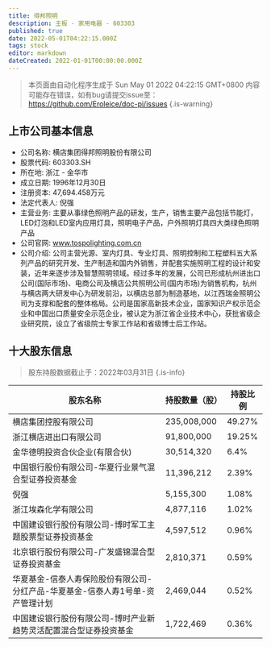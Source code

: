 ```yaml
---
title: 得邦照明
description: 主板 - 家用电器 - 603303
published: true
date: 2022-05-01T04:22:15.000Z
tags: stock
editor: markdown
dateCreated: 2022-01-01T00:00:00.000Z
---
```


> 本页面由自动化程序生成于 Sun May 01 2022 04:22:15 GMT+0800
> 内容可能存在错误，如有bug请提交issue至：https://github.com/Eroleice/doc-pi/issues
{.is-warning}

## 上市公司基本信息
- 公司名称: 横店集团得邦照明股份有限公司
- 股票代码: 603303.SH
- 所在地: 浙江 - 金华市
- 成立日期: 1996年12月30日
- 注册资本: 47,694.458万元
- 法定代表人: 倪强
- 主营业务: 主要从事绿色照明产品的研发，生产，销售主要产品包括节能灯，LED灯泡和LED室内应用灯具，照明电子产品，户外照明灯具四大类绿色照明产品
- 公司官网: www.tospolighting.com.cn
- 公司介绍: 公司主营光源、室内灯具、专业灯具、照明控制和工程塑料五大系列产品的研究开发、生产制造和国内外销售，并配套实施照明工程的设计和安装，近年来逐步涉及智慧照明领域。经过多年的发展，公司已形成杭州进出口公司(国际市场)、电商公司及横店公共照明公司(国内市场)为销售机构，杭州与横店两大研发中心为研发前沿，以横店总部为制造基地，以江西瑞金照明公司为支撑和配套的整体格局。公司是国家高新技术企业，国家知识产权示范企业和中国出口质量安全示范企业，被认定为浙江省企业技术中心，获批省级企业研究院，设立了省级院士专家工作站和省级博士后工作站。


## 十大股东信息
> 股东持股数据截止于：2022年03月31日
{.is-info}

| 股东名称 | 持股数量（股） | 持股比例 |
| --- | --- | --- |
| 横店集团控股有限公司 | 235,008,000 | 49.27% |
| 浙江横店进出口有限公司 | 91,800,000 | 19.25% |
| 金华德明投资合伙企业(有限合伙) | 30,514,320 | 6.4% |
| 中国银行股份有限公司-华夏行业景气混合型证券投资基金 | 11,396,212 | 2.39% |
| 倪强 | 5,155,300 | 1.08% |
| 浙江埃森化学有限公司 | 4,877,116 | 1.02% |
| 中国建设银行股份有限公司-博时军工主题股票型证券投资基金 | 4,597,512 | 0.96% |
| 北京银行股份有限公司-广发盛锦混合型证券投资基金 | 2,810,371 | 0.59% |
| 华夏基金-信泰人寿保险股份有限公司-分红产品-华夏基金-信泰人寿1号单-资产管理计划 | 2,469,044 | 0.52% |
| 中国建设银行股份有限公司-博时产业新趋势灵活配置混合型证券投资基金 | 1,722,469 | 0.36% |





